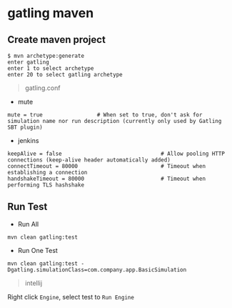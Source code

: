 # gatling maven

## Create maven project

```
$ mvn archetype:generate
enter gatling
enter 1 to select archetype
enter 20 to select gatling archetype
```

> gatling.conf

- mute

```
mute = true                 # When set to true, don't ask for simulation name nor run description (currently only used by Gatling SBT plugin)
```

- jenkins

```
keepAlive = false                               # Allow pooling HTTP connections (keep-alive header automatically added)
connectTimeout = 80000                          # Timeout when establishing a connection
handshakeTimeout = 80000                        # Timeout when performing TLS hashshake
```

## Run Test

- Run All

```
mvn clean gatling:test
```

- Run One Test

```
mvn clean gatling:test -Dgatling.simulationClass=com.company.app.BasicSimulation
```

> intellij

Right click `Engine`, select test to `Run Engine`
